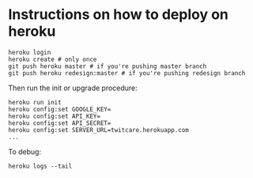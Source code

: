 # Instructions on how to deploy on heroku

```
heroku login
heroku create # only once
git push heroku master # if you're pushing master branch
git push heroku redesign:master # if you're pushing redesign branch
```

Then run the init or upgrade procedure:

```
heroku run init
heroku config:set GOOGLE_KEY=
heroku config:set API_KEY=
heroku config:set API_SECRET=
heroku config:set SERVER_URL=twitcare.herokuapp.com
...
```

To debug:

```
heroku logs --tail
```
